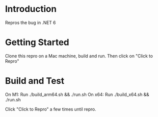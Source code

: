 # Introduction 
Repros the bug in .NET 6

# Getting Started
Clone this repro on a Mac machine, build and run. Then click on "Click to Repro"

# Build and Test
On M1: Run ./build_arm64.sh && ./run.sh
On x64: Run ./build_x64.sh && ./run.sh

Click "Click to Repro" a few times until repro.

